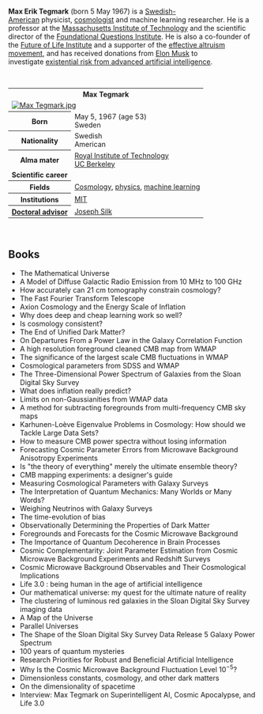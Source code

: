 <p><strong>Max Erik Tegmark</strong><sup id="cite_ref-1" class="reference"></sup>&nbsp;(born 5 May 1967) is a&nbsp;<a title="Swedish Americans" href="https://en.wikipedia.org/wiki/Swedish_Americans">Swedish-American</a>&nbsp;physicist,&nbsp;<a title="Cosmology" href="https://en.wikipedia.org/wiki/Cosmology">cosmologist</a>&nbsp;and machine learning researcher. He is a professor at the&nbsp;<a title="Massachusetts Institute of Technology" href="https://en.wikipedia.org/wiki/Massachusetts_Institute_of_Technology">Massachusetts Institute of Technology</a>&nbsp;and the scientific director of the&nbsp;<a title="Foundational Questions Institute" href="https://en.wikipedia.org/wiki/Foundational_Questions_Institute">Foundational Questions Institute</a>. He is also a co-founder of the&nbsp;<a title="Future of Life Institute" href="https://en.wikipedia.org/wiki/Future_of_Life_Institute">Future of Life Institute</a>&nbsp;and a supporter of the&nbsp;<a title="Effective altruism" href="https://en.wikipedia.org/wiki/Effective_altruism">effective altruism movement</a>, and has received donations from&nbsp;<a title="Elon Musk" href="https://en.wikipedia.org/wiki/Elon_Musk">Elon Musk</a>&nbsp;to investigate&nbsp;<a class="mw-redirect" title="Existential risk from advanced artificial intelligence" href="https://en.wikipedia.org/wiki/Existential_risk_from_advanced_artificial_intelligence">existential risk from advanced artificial intelligence</a>.</p>
</br>

<table class="infobox biography vcard">
<tbody>
<tr>
<th colspan="2">
<div class="fn">Max Tegmark</div>
</th>
</tr>
<tr>
<td colspan="2"><a class="image" href="180px-Max_Tegmark.jpg"><img src="180px-Max_Tegmark.jpg" srcset="180px-Max_Tegmark.jpg" alt="Max Tegmark.jpg" width="180" height="178" data-file-width="377" data-file-height="372" /></a></td>
</tr>
<tr>
<th scope="row">Born</th>
<td>May 5, 1967<span class="noprint ForceAgeToShow">&nbsp;(age&nbsp;53)</span><br />
<div class="birthplace">Sweden</div>
</td>
</tr>
<tr>
<th scope="row">Nationality</th>
<td class="category">Swedish<br />American</td>
</tr>
<tr>
<th scope="row">Alma&nbsp;mater</th>
<td><a class="mw-redirect" title="Royal Institute of Technology" href="https://en.wikipedia.org/wiki/Royal_Institute_of_Technology">Royal Institute of Technology</a><br /><a title="University of California, Berkeley" href="https://en.wikipedia.org/wiki/University_of_California,_Berkeley">UC Berkeley</a></td>
</tr>
<tr>
<td colspan="2"><strong>Scientific career</strong></td>
</tr>
<tr>
<th scope="row">Fields</th>
<td class="category"><a title="Cosmology" href="https://en.wikipedia.org/wiki/Cosmology">Cosmology</a>,&nbsp;<a title="Physics" href="https://en.wikipedia.org/wiki/Physics">physics</a>,&nbsp;<a title="Machine learning" href="https://en.wikipedia.org/wiki/Machine_learning">machine learning</a></td>
</tr>
<tr>
<th scope="row">Institutions</th>
<td><a title="Massachusetts Institute of Technology" href="https://en.wikipedia.org/wiki/Massachusetts_Institute_of_Technology">MIT</a></td>
</tr>
<tr>
<th scope="row"><a title="Doctoral advisor" href="https://en.wikipedia.org/wiki/Doctoral_advisor">Doctoral advisor</a></th>
<td><a title="Joseph Silk" href="https://en.wikipedia.org/wiki/Joseph_Silk">Joseph Silk</a></td>
</tr>
</tbody>
</table>



</br>
<h2> Books </h2>
<ul>

                             

 <li><a target="_blank" href="https://github.com/manjunath5496/Max-Tegmark-Publications/blob/master/max(1).pdf" style="text-decoration:none;">The Mathematical Universe</a></li>

 <li><a target="_blank" href="https://github.com/manjunath5496/Max-Tegmark-Publications/blob/master/max(2).pdf" style="text-decoration:none;">A Model of Diffuse Galactic Radio Emission from 10 MHz to 100 GHz</a></li>

<li><a target="_blank" href="https://github.com/manjunath5496/Max-Tegmark-Publications/blob/master/max(3).pdf" style="text-decoration:none;">How accurately can 21 cm tomography constrain cosmology?</a></li>
 <li><a target="_blank" href="https://github.com/manjunath5496/Max-Tegmark-Publications/blob/master/max(4).pdf" style="text-decoration:none;">The Fast Fourier Transform Telescope</a></li>                              
<li><a target="_blank" href="https://github.com/manjunath5496/Max-Tegmark-Publications/blob/master/max(5).pdf" style="text-decoration:none;">Axion Cosmology and the Energy Scale of Inflation</a></li>
<li><a target="_blank" href="https://github.com/manjunath5496/Max-Tegmark-Publications/blob/master/max(6).pdf" style="text-decoration:none;">Why does deep and cheap learning work so well?</a></li>
 <li><a target="_blank" href="https://github.com/manjunath5496/Max-Tegmark-Publications/blob/master/max(7).pdf" style="text-decoration:none;">Is cosmology consistent?</a></li>

 <li><a target="_blank" href="https://github.com/manjunath5496/Max-Tegmark-Publications/blob/master/max(8).pdf" style="text-decoration:none;"> The End of Unified Dark Matter?</a></li>
   <li><a target="_blank" href="https://github.com/manjunath5496/Max-Tegmark-Publications/blob/master/max(9).pdf" style="text-decoration:none;">On Departures From a Power Law in the Galaxy Correlation Function</a></li>
  
   
 <li><a target="_blank" href="https://github.com/manjunath5496/Max-Tegmark-Publications/blob/master/max(10).pdf" style="text-decoration:none;">A high resolution foreground cleaned CMB map from WMAP</a></li>                              
<li><a target="_blank" href="https://github.com/manjunath5496/Max-Tegmark-Publications/blob/master/max(11).pdf" style="text-decoration:none;">The significance of the largest scale CMB fluctuations in WMAP</a></li>
<li><a target="_blank" href="https://github.com/manjunath5496/Max-Tegmark-Publications/blob/master/max(12).pdf" style="text-decoration:none;">Cosmological parameters from SDSS and WMAP</a></li>
<li><a target="_blank" href="https://github.com/manjunath5496/Max-Tegmark-Publications/blob/master/max(13).pdf" style="text-decoration:none;">The Three-Dimensional Power Spectrum of Galaxies from the Sloan Digital Sky Survey</a></li>

<li><a target="_blank" href="https://github.com/manjunath5496/Max-Tegmark-Publications/blob/master/max(14).pdf" style="text-decoration:none;">What does inflation really predict?</a></li>
                              
<li><a target="_blank" href="https://github.com/manjunath5496/Max-Tegmark-Publications/blob/master/max(15).pdf" style="text-decoration:none;">Limits on non-Gaussianities from WMAP data</a></li>

<li><a target="_blank" href="https://github.com/manjunath5496/Max-Tegmark-Publications/blob/master/max(16).pdf" style="text-decoration:none;">A method for subtracting foregrounds from multi-frequency CMB sky maps</a></li>

  <li><a target="_blank" href="https://github.com/manjunath5496/Max-Tegmark-Publications/blob/master/max(17).pdf" style="text-decoration:none;">Karhunen-Loève Eigenvalue Problems in Cosmology: How should we Tackle Large Data Sets?</a></li>   
  
<li><a target="_blank" href="https://github.com/manjunath5496/Max-Tegmark-Publications/blob/master/max(18).pdf" style="text-decoration:none;">How to measure CMB power spectra without losing information</a></li> 

  
<li><a target="_blank" href="https://github.com/manjunath5496/Max-Tegmark-Publications/blob/master/max(19).pdf" style="text-decoration:none;">Forecasting Cosmic Parameter Errors from Microwave Background Anisotropy Experiments</a></li> 

<li><a target="_blank" href="https://github.com/manjunath5496/Max-Tegmark-Publications/blob/master/max(20).pdf" style="text-decoration:none;">Is "the theory of everything" merely the ultimate ensemble theory?</a></li>

<li><a target="_blank" href="https://github.com/manjunath5496/Max-Tegmark-Publications/blob/master/max(21).pdf" style="text-decoration:none;">CMB mapping experiments: a designer's guide</a></li>
<li><a target="_blank" href="https://github.com/manjunath5496/Max-Tegmark-Publications/blob/master/max(22).pdf" style="text-decoration:none;">Measuring Cosmological Parameters with Galaxy Surveys</a></li> 
 <li><a target="_blank" href="https://github.com/manjunath5496/Max-Tegmark-Publications/blob/master/max(23).pdf" style="text-decoration:none;">The Interpretation of Quantum Mechanics: Many Worlds or Many Words?</a></li> 
 

   <li><a target="_blank" href="https://github.com/manjunath5496/Max-Tegmark-Publications/blob/master/max(24).pdf" style="text-decoration:none;">Weighing Neutrinos with Galaxy Surveys</a></li>
 
   <li><a target="_blank" href="https://github.com/manjunath5496/Max-Tegmark-Publications/blob/master/max(25).pdf" style="text-decoration:none;">The time-evolution of bias</a></li>                              
 <li><a target="_blank" href="https://github.com/manjunath5496/Max-Tegmark-Publications/blob/master/max(26).pdf" style="text-decoration:none;">Observationally Determining the Properties of Dark Matter</a></li>
 <li><a target="_blank" href="https://github.com/manjunath5496/Max-Tegmark-Publications/blob/master/max(27).pdf" style="text-decoration:none;">Foregrounds and Forecasts for the Cosmic Microwave Background</a></li>
   
 
   <li><a target="_blank" href="https://github.com/manjunath5496/Max-Tegmark-Publications/blob/master/max(28).pdf" style="text-decoration:none;">The Importance of Quantum Decoherence in Brain Processes</a></li>
 
   <li><a target="_blank" href="https://github.com/manjunath5496/Max-Tegmark-Publications/blob/master/max(29).pdf" style="text-decoration:none;">Cosmic Complementarity: Joint Parameter Estimation from Cosmic Microwave Background Experiments and Redshift Surveys</a></li>                              

  <li><a target="_blank" href="https://github.com/manjunath5496/Max-Tegmark-Publications/blob/master/max(30).pdf" style="text-decoration:none;">Cosmic Microwave Background Observables and Their Cosmological Implications</a></li>
 
   <li><a target="_blank" href="https://github.com/manjunath5496/Max-Tegmark-Publications/blob/master/max(31).pdf" style="text-decoration:none;"> Life 3.0 : being human in the age of artificial intelligence</a></li> 
    <li><a target="_blank" href="https://github.com/manjunath5496/Max-Tegmark-Publications/blob/master/max(32).pdf" style="text-decoration:none;">Our mathematical universe: my quest for the ultimate nature of reality</a></li> 

   <li><a target="_blank" href="https://github.com/manjunath5496/Max-Tegmark-Publications/blob/master/max(33).pdf" style="text-decoration:none;">The clustering of luminous red galaxies in the Sloan Digital Sky Survey imaging data</a></li>                              

  <li><a target="_blank" href="https://github.com/manjunath5496/Max-Tegmark-Publications/blob/master/max(34).pdf" style="text-decoration:none;">A Map of the Universe</a></li> 
 
  <li><a target="_blank" href="https://github.com/manjunath5496/Max-Tegmark-Publications/blob/master/max(35).pdf" style="text-decoration:none;">Parallel Universes</a></li> 

  <li><a target="_blank" href="https://github.com/manjunath5496/Max-Tegmark-Publications/blob/master/max(36).pdf" style="text-decoration:none;">The Shape of the Sloan Digital Sky Survey Data Release 5 Galaxy Power Spectrum</a></li> 
 
<li><a target="_blank" href="https://github.com/manjunath5496/Max-Tegmark-Publications/blob/master/max(37).pdf" style="text-decoration:none;">100 years of quantum mysteries</a></li>
 <li><a target="_blank" href="https://github.com/manjunath5496/Max-Tegmark-Publications/blob/master/max(38).pdf" style="text-decoration:none;">Research Priorities for Robust and Beneficial Artificial Intelligence</a></li>
<li><a target="_blank" href="https://github.com/manjunath5496/Max-Tegmark-Publications/blob/master/max(39).pdf" style="text-decoration:none;">Why Is the Cosmic Microwave Background Fluctuation Level 10<sup>−5</sup>?</a></li>
 <li><a target="_blank" href="https://github.com/manjunath5496/Max-Tegmark-Publications/blob/master/max(40).pdf" style="text-decoration:none;">Dimensionless constants, cosmology, and other dark matters</a></li>                              
<li><a target="_blank" href="https://github.com/manjunath5496/Max-Tegmark-Publications/blob/master/max(41).pdf" style="text-decoration:none;">On the dimensionality of spacetime</a></li>
<li><a target="_blank" href="https://github.com/manjunath5496/Max-Tegmark-Publications/blob/master/max(42).pdf" style="text-decoration:none;">Interview: Max Tegmark on Superintelligent AI, Cosmic Apocalypse, and Life 3.0</a></li>
</ul>
